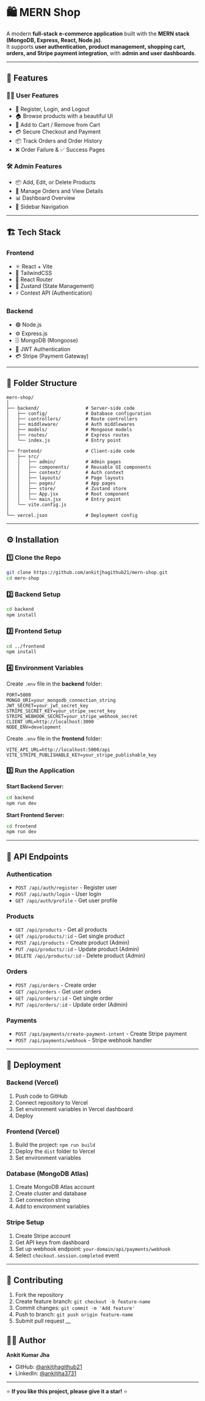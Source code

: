# 🛍️ MERN Shop

A modern **full-stack e-commerce application** built with the **MERN stack (MongoDB, Express, React, Node.js)**.  
It supports **user authentication, product management, shopping cart, orders, and Stripe payment integration**, with **admin and user dashboards**.  

---

## 🚀 Features

### 🧑‍💻 User Features
- 🔐 Register, Login, and Logout
- 🏠 Browse products with a beautiful UI
- 🛒 Add to Cart / Remove from Cart
- 💳 Secure Checkout and Payment
- 📦 Track Orders and Order History
- ❌ Order Failure & ✅ Success Pages

### 🛠️ Admin Features
- 📦 Add, Edit, or Delete Products
- 🧾 Manage Orders and View Details
- 📊 Dashboard Overview
- 🧭 Sidebar Navigation

---

## 🏗️ Tech Stack

### **Frontend**
- ⚛️ React + Vite
- 🎨 TailwindCSS
- 🧭 React Router
- 🧱 Zustand (State Management)
- ⚡ Context API (Authentication)

### **Backend**
- 🟢 Node.js
- ⚙️ Express.js
- 🗄️ MongoDB (Mongoose)
- 🔐 JWT Authentication
- 💳 Stripe (Payment Gateway)

---

## 📂 Folder Structure

```
mern-shop/
│
├── backend/                 # Server-side code
│   ├── config/              # Database configuration
│   ├── controllers/         # Route controllers
│   ├── middleware/          # Auth middlewares
│   ├── models/              # Mongoose models
│   ├── routes/              # Express routes
│   └── index.js             # Entry point
│
├── frontend/                # Client-side code
│   ├── src/
│   │   ├── admin/           # Admin pages
│   │   ├── components/      # Reusable UI components
│   │   ├── context/         # Auth context
│   │   ├── layouts/         # Page layouts
│   │   ├── pages/           # App pages
│   │   ├── store/           # Zustand store
│   │   ├── App.jsx          # Root component
│   │   └── main.jsx         # Entry point
│   └── vite.config.js
│
└── vercel.json              # Deployment config
```

---

## ⚙️ Installation

### 1️⃣ Clone the Repo
```bash
git clone https://github.com/ankitjhagithub21/mern-shop.git
cd mern-shop
```

### 2️⃣ Backend Setup
```bash
cd backend
npm install
```

### 3️⃣ Frontend Setup
```bash
cd ../frontend
npm install
```

### 4️⃣ Environment Variables

Create `.env` file in the **backend** folder:
```env
PORT=5000
MONGO_URI=your_mongodb_connection_string
JWT_SECRET=your_jwt_secret_key
STRIPE_SECRET_KEY=your_stripe_secret_key
STRIPE_WEBHOOK_SECRET=your_stripe_webhook_secret
CLIENT_URL=http://localhost:3000
NODE_ENV=development
```

Create `.env` file in the **frontend** folder:
```env
VITE_API_URL=http://localhost:5000/api
VITE_STRIPE_PUBLISHABLE_KEY=your_stripe_publishable_key
```

### 5️⃣ Run the Application

**Start Backend Server:**
```bash
cd backend
npm run dev
```

**Start Frontend Server:**
```bash
cd frontend
npm run dev
```

---

## 🔗 API Endpoints

### **Authentication**
- `POST /api/auth/register` - Register user
- `POST /api/auth/login` - User login
- `GET /api/auth/profile` - Get user profile

### **Products**
- `GET /api/products` - Get all products
- `GET /api/products/:id` - Get single product
- `POST /api/products` - Create product (Admin)
- `PUT /api/products/:id` - Update product (Admin)
- `DELETE /api/products/:id` - Delete product (Admin)

### **Orders**
- `POST /api/orders` - Create order
- `GET /api/orders` - Get user orders
- `GET /api/orders/:id` - Get single order
- `PUT /api/orders/:id` - Update order (Admin)

### **Payments**
- `POST /api/payments/create-payment-intent` - Create Stripe payment
- `POST /api/payments/webhook` - Stripe webhook handler

---

## 🚀 Deployment

### **Backend (Vercel)**
1. Push code to GitHub
2. Connect repository to Vercel
3. Set environment variables in Vercel dashboard
4. Deploy

### **Frontend (Vercel)**
1. Build the project: `npm run build`
2. Deploy the `dist` folder to Vercel
3. Set environment variables

### **Database (MongoDB Atlas)**
1. Create MongoDB Atlas account
2. Create cluster and database
3. Get connection string
4. Add to environment variables

### **Stripe Setup**
1. Create Stripe account
2. Get API keys from dashboard
3. Set up webhook endpoint: `your-domain/api/payments/webhook`
4. Select `checkout.session.completed` event

---


## 🤝 Contributing

1. Fork the repository
2. Create feature branch: `git checkout -b feature-name`
3. Commit changes: `git commit -m 'Add feature'`
4. Push to branch: `git push origin feature-name`
5. Submit pull request
__

## 👨‍💻 Author

**Ankit Kumar Jha**
- GitHub: [@ankitjhagithub21](https://github.com/ankitjhagithub21)
- LinkedIn: [@ankitjha3731](https://linkedln.com/ankitjha3731)
---


⭐ **If you like this project, please give it a star!** ⭐


